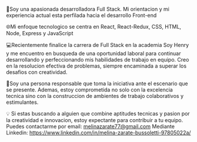 👋Soy una apasionada desarrolladora Full Stack. Mi orientacion y mi experiencia actual esta perfilada hacia el desarrollo Front-end

🌐Mi enfoque tecnologico se centra en React, React-Redux, CSS, HTML, Node, Express y JavaScript

💻Recientemente finalice la carrera de Full Stack en la academia Soy Henry y me encuentro en busqueda de una oportunidad laboral para continuar desarrollando y perfeccionando mis habilidades de trabajo en equipo.
Creo en la resolucion efectiva de problemas, siempre encaminada a superar los desafios con creatividad.

🌟Soy una persona responsable que toma la iniciativa ante el escenario que se presente. Ademas, estoy comprometida no solo con la excelencia tecnica sino con la construccion de ambientes de trabajo colaborativos y estimulantes.

💡 Si estas buscando a alguien que combine aptitudes tecnicas y pasion por la creatividad e innovacion, estoy expectante para contribuir a tu equipo.
Puedes contactarme por email: melinazarate77@gmail.com 
Mediante Linkedin: https://www.linkedin.com/in/melina-zarate-bussoletti-97805022a/
